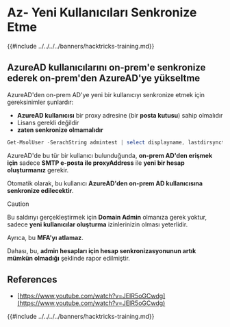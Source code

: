 # Az- Yeni Kullanıcıları Senkronize Etme

{{#include ../../../../banners/hacktricks-training.md}}

## AzureAD kullanıcılarını on-prem'e senkronize ederek on-prem'den AzureAD'ye yükseltme

AzureAD'den on-prem AD'ye yeni bir kullanıcıyı senkronize etmek için gereksinimler şunlardır:

- **AzureAD kullanıcısı** bir proxy adresine (bir **posta kutusu**) sahip olmalıdır
- Lisans gerekli değildir
- **zaten senkronize olmamalıdır**
```powershell
Get-MsolUser -SerachString admintest | select displayname, lastdirsynctime, proxyaddresses, lastpasswordchangetimestamp | fl
```
AzureAD'de bu tür bir kullanıcı bulunduğunda, **on-prem AD'den erişmek için** sadece **SMTP e-posta ile proxyAddress** ile **yeni bir hesap oluşturmanız** gerekir.

Otomatik olarak, bu kullanıcı **AzureAD'den on-prem AD kullanıcısına senkronize edilecektir**.

> [!CAUTION]
> Bu saldırıyı gerçekleştirmek için **Domain Admin** olmanıza gerek yoktur, sadece **yeni kullanıcılar oluşturma** izinlerinizin olması yeterlidir.
>
> Ayrıca, bu **MFA'yı atlamaz**.
>
> Dahası, bu, **admin hesapları için hesap senkronizasyonunun artık mümkün olmadığı** şeklinde rapor edilmiştir.

## References

- [https://www.youtube.com/watch?v=JEIR5oGCwdg](https://www.youtube.com/watch?v=JEIR5oGCwdg)

{{#include ../../../../banners/hacktricks-training.md}}
